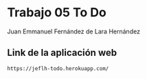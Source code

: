 # Trabajo 05 To Do
Juan Emmanuel Fernández de Lara Hernández

## Link de la aplicación web
```sh
https://jeflh-todo.herokuapp.com/
```
